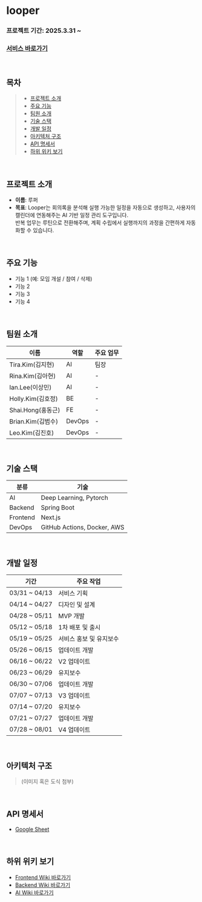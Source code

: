 # looper

### 프로젝트 기간: 2025.3.31 ~ <br>
### [서비스 바로가기](www.looper.my)

<br>

##  목차
> - [프로젝트 소개](#프로젝트-소개)
> - [주요 기능](#주요-기능)
> - [팀원 소개](#팀원-소개)
> - [기술 스택](#기술-스택)
> - [개발 일정](#개발-일정)
> - [아키텍처 구조](#아키텍처-구조)
> - [API 명세서](#api-명세서)
> - [하위 위키 보기](#하위-위키-보기)

<br>

## 프로젝트 소개
- **이름**: 루퍼
- **목표**: Looper는 회의록을 분석해 실행 가능한 일정을 자동으로 생성하고, 사용자의 캘린더에 연동해주는 AI 기반 일정 관리 도구입니다. <br>
반복 업무는 루틴으로 전환해주며, 계획 수립에서 실행까지의 과정을 간편하게 자동화할 수 있습니다.

<br>

## 주요 기능
- 기능 1 (예: 모임 개설 / 참여 / 삭제)
- 기능 2
- 기능 3
- 기능 4

<br>

## 팀원 소개

| 이름 | 역할 | 주요 업무 |
|------------------|------|------------|
| Tira.Kim(김지현) | AI | 팀장 |
| Rina.Kim(김아현) | AI | - |
| Ian.Lee(이상민) | AI | - |
| Holly.Kim(김호정) | BE | - |
| Shai.Hong(홍동근) | FE | - |
| Brian.Kim(김범수) | DevOps | - |
| Leo.Kim(김진호) | DevOps | - |


<br>

## 기술 스택

| 분류 | 기술 |
|------|------|
| AI | Deep Learning, Pytorch |
| Backend | Spring Boot |
| Frontend | Next.js |
| DevOps | GitHub Actions, Docker, AWS |

<br>

## 개발 일정

| 기간 | 주요 작업 |
|------|-----------|
| 03/31 ~ 04/13 | 서비스 기획 |
| 04/14 ~ 04/27 | 디자인 및 설계|
| 04/28 ~ 05/11 | MVP 개발 |
| 05/12 ~ 05/18 | 1차 배포 및 출시 |
| 05/19 ~ 05/25 | 서비스 홍보 및 유지보수 |
| 05/26 ~ 06/15 | 업데이트 개발 |
| 06/16 ~ 06/22 | V2 업데이트 |
| 06/23 ~ 06/29 | 유지보수 |
| 06/30 ~ 07/06 | 업데이트 개발 |
| 07/07 ~ 07/13 | V3 업데이트 |
| 07/14 ~ 07/20 | 유지보수 |
| 07/21 ~ 07/27 | 업데이트 개발 |
| 07/28 ~ 08/01 | V4 업데이트 |


<br>

## 아키텍처 구조
> (이미지 혹은 도식 첨부)

<br>

## API 명세서
- [Google Sheet](https://docs.google.com/spreadsheets/d/1tD02BrIi5v7JpTq7oWNwFMDM1Tlr5KG1xWk3RQWLUSo/edit?gid=1878554884#gid=1878554884)

<br>

## 하위 위키 보기
- [Frontend Wiki 바로가기](#)
- [Backend Wiki 바로가기](#)
- [AI Wiki 바로가기](#)
